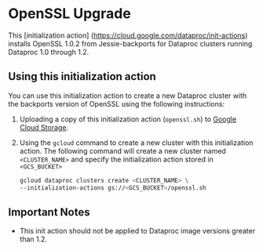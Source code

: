 # OpenSSL Upgrade

This [initialization action] (https://cloud.google.com/dataproc/init-actions) installs OpenSSL 1.0.2
from Jessie-backports for Dataproc clusters running Dataproc 1.0 through 1.2.

## Using this initialization action
You can use this initialization action to create a new Dataproc cluster with the backports version
of OpenSSL using the following instructions:

1. Uploading a copy of this initialization action (`openssl.sh`) to [Google Cloud Storage](https://cloud.google.com/storage).
2. Using the `gcloud` command to create a new cluster with this initialization action.  The following command will create a new cluster named `<CLUSTER_NAME>` and specify the initialization action stored in `<GCS_BUCKET>`

    ```bash
    gcloud dataproc clusters create <CLUSTER_NAME> \
    --initialization-actions gs://<GCS_BUCKET>/openssl.sh
    ```
## Important Notes

* This init action should not be applied to Dataproc image versions greater than
  1.2.
